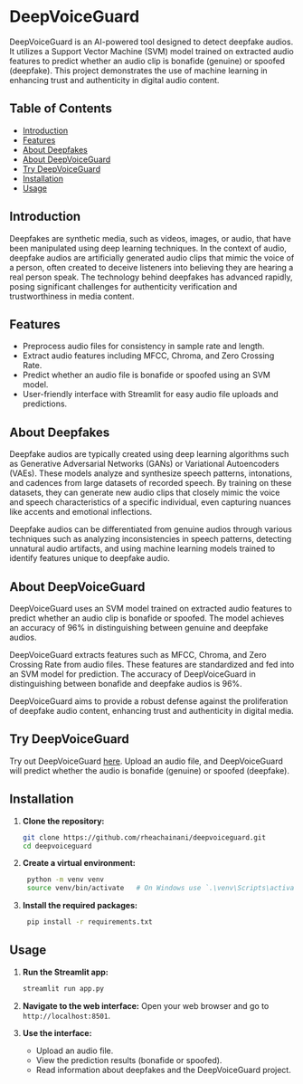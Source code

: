 # DeepVoiceGuard

DeepVoiceGuard is an AI-powered tool designed to detect deepfake audios. It utilizes a Support Vector Machine (SVM) model trained on extracted audio features to predict whether an audio clip is bonafide (genuine) or spoofed (deepfake). This project demonstrates the use of machine learning in enhancing trust and authenticity in digital audio content.

## Table of Contents

- [Introduction](#introduction)
- [Features](#features)
- [About Deepfakes](#about-deepfakes)
- [About DeepVoiceGuard](#about-deepvoiceguard)
- [Try DeepVoiceGuard](#try-deepvoiceguard)
- [Installation](#installation)
- [Usage](#usage)

## Introduction

Deepfakes are synthetic media, such as videos, images, or audio, that have been manipulated using deep learning techniques. In the context of audio, deepfake audios are artificially generated audio clips that mimic the voice of a person, often created to deceive listeners into believing they are hearing a real person speak. The technology behind deepfakes has advanced rapidly, posing significant challenges for authenticity verification and trustworthiness in media content.

## Features

- Preprocess audio files for consistency in sample rate and length.
- Extract audio features including MFCC, Chroma, and Zero Crossing Rate.
- Predict whether an audio file is bonafide or spoofed using an SVM model.
- User-friendly interface with Streamlit for easy audio file uploads and predictions.

## About Deepfakes

Deepfake audios are typically created using deep learning algorithms such as Generative Adversarial Networks (GANs) or Variational Autoencoders (VAEs). These models analyze and synthesize speech patterns, intonations, and cadences from large datasets of recorded speech. By training on these datasets, they can generate new audio clips that closely mimic the voice and speech characteristics of a specific individual, even capturing nuances like accents and emotional inflections.

Deepfake audios can be differentiated from genuine audios through various techniques such as analyzing inconsistencies in speech patterns, detecting unnatural audio artifacts, and using machine learning models trained to identify features unique to deepfake audio.

## About DeepVoiceGuard

DeepVoiceGuard uses an SVM model trained on extracted audio features to predict whether an audio clip is bonafide or spoofed. The model achieves an accuracy of 96% in distinguishing between genuine and deepfake audios.

DeepVoiceGuard extracts features such as MFCC, Chroma, and Zero Crossing Rate from audio files. These features are standardized and fed into an SVM model for prediction. The accuracy of DeepVoiceGuard in distinguishing between bonafide and deepfake audios is 96%.

DeepVoiceGuard aims to provide a robust defense against the proliferation of deepfake audio content, enhancing trust and authenticity in digital media.

## Try DeepVoiceGuard

Try out DeepVoiceGuard [here](https://deepvoiceguard.streamlit.app/). Upload an audio file, and DeepVoiceGuard will predict whether the audio is bonafide (genuine) or spoofed (deepfake).

## Installation

1. **Clone the repository:**
   ```sh
   git clone https://github.com/rheachainani/deepvoiceguard.git
   cd deepvoiceguard
2. **Create a virtual environment:**
   ```sh
    python -m venv venv
    source venv/bin/activate   # On Windows use `.\venv\Scripts\activate`
3. **Install the required packages:**
   ```sh
    pip install -r requirements.txt

## Usage

1. **Run the Streamlit app:**
   ```sh
   streamlit run app.py
   ```

2. **Navigate to the web interface:**
   Open your web browser and go to `http://localhost:8501`.

3. **Use the interface:**
   - Upload an audio file.
   - View the prediction results (bonafide or spoofed).
   - Read information about deepfakes and the DeepVoiceGuard project.
